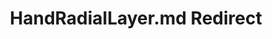 ---
title: HandRadialLayer.md Redirect
redirect_to: /Pages/StereoKit.Framework/HandRadialLayer/HandRadialLayer.html
---